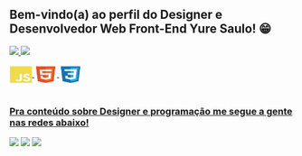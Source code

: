 ## Bem-vindo(a) ao perfil do Designer e Desenvolvedor Web Front-End Yure Saulo! 😁

 <div>
   <a href="https://github.com/YureDigital">
   <img height="180em" src="https://github-readme-stats.vercel.app/api?username=YureDigital&show_icons=true&theme=radical&include_all_commits=true&count_private=true"/>
   <img height="180em" src="https://github-readme-stats.vercel.app/api/top-langs/?username=YureDigital&layout=compact&langs_count=6&theme=radical"/>
</div>
    
<div style="display: inline_block"><br>
  <img align="center" alt="Js" height="30" width="40" src="https://raw.githubusercontent.com/devicons/devicon/master/icons/javascript/javascript-plain.svg">
  <img align="center" alt="HTML" height="30" width="40" src="https://raw.githubusercontent.com/devicons/devicon/master/icons/html5/html5-original.svg">
  <img align="center" alt="CSS" height="30" width="40" src="https://raw.githubusercontent.com/devicons/devicon/master/icons/css3/css3-original.svg">
</div>
 
<br>
 
### Pra conteúdo sobre Designer e programação me segue a gente nas redes abaixo!
 
<div> 
  <a href = "mailto:yuredigital10@gmail.com"><img src="https://img.shields.io/badge/-Gmail-red?style=for-the-badge&logo=gmail&logoColor=white" target="_blank"></a>
  <a href="https://www.linkedin.com/in/yure-digital/" target="_blank"><img src="https://img.shields.io/badge/-LinkedIn-%230077B5?style=for-the-badge&logo=linkedin&logoColor=white" target="_blank"></a>
  <a href = "be.net/yuresaulo"><img src="https://img.shields.io/badge/-BEHANCE-%23333?style=for-the-badge&logo=Behance&logoColor=white" target="_blank"></a>
</div>
